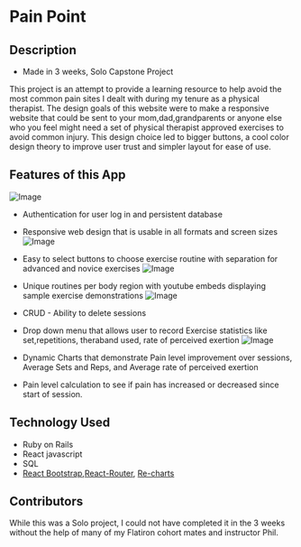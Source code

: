 
# Pain Point

## Description

- Made in 3 weeks, Solo Capstone Project 

This project is an attempt to provide a learning resource to help avoid the most common pain sites I dealt with during my tenure as a physical therapist. The design goals of this website were to make a responsive website that could be sent to your mom,dad,grandparents or anyone else who you feel might need a set of physical therapist approved exercises to avoid common injury. This design choice led to bigger buttons, a cool color design theory to improve user trust and simpler layout for ease of use. 

## Features of this App


![Image](https://i.imgur.com/SZ3btzY.png)	

- Authentication for user log in and persistent database

- Responsive web design that is usable in all formats and screen sizes
![Image](https://i.imgur.com/mh4J62p.png)	

- Easy to select buttons to choose exercise routine with separation for advanced and novice exercises
![Image](https://i.imgur.com/Vh5AVDX.png)	

- Unique routines per body region with youtube embeds displaying sample exercise demonstrations
![Image](https://i.imgur.com/0nyjhSc.png)
- CRUD - Ability to delete sessions 

- Drop down menu that allows user to record Exercise statistics like set,repetitions, theraband used, rate of perceived exertion
![Image](https://i.imgur.com/eNtZ5mk.png)	

- Dynamic Charts that demonstrate Pain level improvement over sessions, Average Sets and Reps, and Average rate of perceived exertion

- Pain level calculation to see if pain has increased or decreased since start of session.


## Technology Used

- Ruby on Rails
- React javascript
- SQL
- [React Bootstrap](https://react-bootstrap.github.io/),[React-Router](https://reactrouter.com/), [Re-charts](https://recharts.org/en-US/)


## Contributors

While this was a Solo project, I could not have completed it in the 3 weeks without the help of many of my Flatiron cohort mates and instructor Phil.



